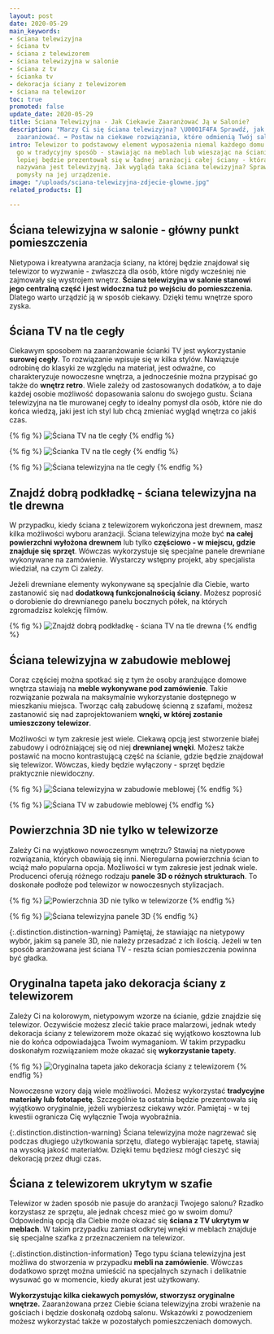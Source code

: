 ```yaml
---
layout: post
date: 2020-05-29
main_keywords:
- ściana telewizyjna
- ściana tv
- ściana z telewizorem
- ściana telewizyjna w salonie
- ściana z tv
- ścianka tv
- dekoracja ściany z telewizorem
- ściana na telewizor
toc: true
promoted: false
update_date: 2020-05-29
title: Ściana Telewizyjna - Jak Ciekawie Zaaranżować Ją w Salonie?
description: "Marzy Ci się ściana telewizyjna? \U0001F4FA Sprawdź, jak ją odpowiednio
  zaaranżować. ➡️ Postaw na ciekawe rozwiązania, które odmienią Twój salon."
intro: Telewizor to podstawowy element wyposażenia niemal każdego domu. Można wykorzystać
  go w tradycyjny sposób - stawiając na meblach lub wieszając na ścianie. Jednak znacznie
  lepiej będzie prezentował się w ładnej aranżacji całej ściany - która bardzo często
  nazywana jest telewizyjną. Jak wygląda taka ściana telewizyjna? Sprawdź ciekawe
  pomysły na jej urządzenie.
image: "/uploads/sciana-telewizyjna-zdjecie-glowne.jpg"
related_products: []

---
```

## Ściana telewizyjna w salonie - główny punkt pomieszczenia

Nietypowa i kreatywna aranżacja ściany, na której będzie znajdował się telewizor to wyzwanie - zwłaszcza dla osób, które nigdy wcześniej nie zajmowały się wystrojem wnętrz. **Ściana telewizyjna w salonie stanowi jego centralną część i jest widoczna tuż po wejściu do pomieszczenia.** Dlatego warto urządzić ją w sposób ciekawy. Dzięki temu wnętrze sporo zyska.

## Ściana TV na tle cegły

Ciekawym sposobem na zaaranżowanie ścianki TV jest wykorzystanie **surowej cegły**. To rozwiązanie wpisuje się w kilka stylów. Nawiązuje odrobinę do klasyki ze względu na materiał, jest odważne, co charakteryzuje nowoczesne wnętrza, a jednocześnie można przypisać go także do **wnętrz retro**. Wiele zależy od zastosowanych dodatków, a to daje każdej osobie możliwość dopasowania salonu do swojego gustu. Ściana telewizyjna na tle murowanej cegły to idealny pomysł dla osób, które nie do końca wiedzą, jaki jest ich styl lub chcą zmieniać wygląd wnętrza co jakiś czas.

{% fig %}
![Ściana TV na tle cegły](/uploads/scianka-telewizyjna-z-cegly.jpg "Ściana TV na tle cegły")
{% endfig %}

{% fig %}
![Ścianka TV na tle cegły](/uploads/sciana-tv-w-salonie.jpg "Ścianka TV na tle cegły")
{% endfig %}

{% fig %}
![Ściana telewizyjna na tle cegły](/uploads/sciana-tv-cegla.jpg "Ściana telewizyjna na tle cegły")
{% endfig %}

## Znajdź dobrą podkładkę - ściana telewizyjna na tle drewna

W przypadku, kiedy ściana z telewizorem wykończona jest drewnem, masz kilka możliwości wyboru aranżacji. Ściana telewizyjna może być **na całej powierzchni wyłożona drewnem** lub tylko **częściowo - w miejscu, gdzie znajduje się sprzęt**. Wówczas wykorzystuje się specjalne panele drewniane wykonywane na zamówienie. Wystarczy wstępny projekt, aby specjalista wiedział, na czym Ci zależy.

Jeżeli drewniane elementy wykonywane są specjalnie dla Ciebie, warto zastanowić się nad **dodatkową funkcjonalnością ściany**. Możesz poprosić o dorobienie do drewnianego panelu bocznych półek, na których zgromadzisz kolekcję filmów.

{% fig %}
![Znajdź dobrą podkładkę - ściana TV na tle drewna](/uploads/sciana-telewizyjna-drewniana.jpg "Znajdź dobrą podkładkę - ściana TV na tle drewna")
{% endfig %}

## Ściana telewizyjna w zabudowie meblowej

Coraz częściej można spotkać się z tym że osoby aranżujące domowe wnętrza stawiają na **meble wykonywane pod zamówienie**. Takie rozwiązanie pozwala na maksymalnie wykorzystanie dostępnego w mieszkaniu miejsca. Tworząc całą zabudowę ścienną z szafami, możesz zastanowić się nad zaprojektowaniem **wnęki, w której zostanie umieszczony telewizor**.

Możliwości w tym zakresie jest wiele. Ciekawą opcją jest stworzenie białej zabudowy i odróżniającej się od niej **drewnianej wnęki**. Możesz także postawić na mocno kontrastującą część na ścianie, gdzie będzie znajdował się telewizor. Wówczas, kiedy będzie wyłączony - sprzęt będzie praktycznie niewidoczny.

{% fig %}
![Ściana telewizyjna w zabudowie meblowej](/uploads/sciana-telewizyjna-w-salonie-wneka-meblowa.jpg "Ściana telewizyjna w zabudowie meblowej")
{% endfig %}

{% fig %}
![Ściana TV w zabudowie meblowej](/uploads/sciana-telewizyjna-wneka-meblowa.jpg "Ściana TV w zabudowie meblowej")
{% endfig %}

## Powierzchnia 3D nie tylko w telewizorze

Zależy Ci na wyjątkowo nowoczesnym wnętrzu? Stawiaj na nietypowe rozwiązania, których obawiają się inni. Nieregularna powierzchnia ścian to wciąż mało popularna opcja. Możliwości w tym zakresie jest jednak wiele. Producenci oferują różnego rodzaju **panele 3D o różnych strukturach**. To doskonałe podłoże pod telewizor w nowoczesnych stylizacjach.

{% fig %}
![Powierzchnia 3D nie tylko w telewizorze](/uploads/sciana-telewizyjna-panele-3d.jpg "Powierzchnia 3D nie tylko w telewizorze")
{% endfig %}

{% fig %}
![Ściana telewizyjna panele 3D](/uploads/sciana-tv-panele-3d.jpg "Ściana telewizyjna panele 3D")
{% endfig %}

{:.distinction.distinction-warning}
Pamiętaj, że stawiając na nietypowy wybór, jakim są panele 3D, nie należy przesadzać z ich ilością. Jeżeli w ten sposób aranżowana jest ściana TV - reszta ścian pomieszczenia powinna być gładka.

## Oryginalna tapeta jako dekoracja ściany z telewizorem

Zależy Ci na kolorowym, nietypowym wzorze na ścianie, gdzie znajdzie się telewizor. Oczywiście możesz zlecić takie prace malarzowi, jednak wtedy dekoracja ściany z telewizorem może okazać się wyjątkowo kosztowna lub nie do końca odpowiadająca Twoim wymaganiom. W takim przypadku doskonałym rozwiązaniem może okazać się **wykorzystanie tapety**.

{% fig %}
![Oryginalna tapeta jako dekoracja ściany z telewizorem](/uploads/sciana-telewizyjna-w-salonie.jpg "Oryginalna tapeta jako dekoracja ściany z telewizorem")
{% endfig %}

Nowoczesne wzory dają wiele możliwości. Możesz wykorzystać **tradycyjne materiały lub fototapetę**. Szczególnie ta ostatnia będzie prezentowała się wyjątkowo oryginalnie, jeżeli wybierzesz ciekawy wzór. Pamiętaj - w tej kwestii ogranicza Cię wyłącznie Twoja wyobraźnia.

{:.distinction.distinction-warning}
Ściana telewizyjna może nagrzewać się podczas długiego użytkowania sprzętu, dlatego wybierając tapetę, stawiaj na wysoką jakość materiałów. Dzięki temu będziesz mógł cieszyć się dekoracją przez długi czas.

## Ściana z telewizorem ukrytym w szafie

Telewizor w żaden sposób nie pasuje do aranżacji Twojego salonu? Rzadko korzystasz ze sprzętu, ale jednak chcesz mieć go w swoim domu? Odpowiednią opcją dla Ciebie może okazać się **ściana z TV ukrytym w meblach**. W takim przypadku zamiast odkrytej wnęki w meblach znajduje się specjalne szafka z przeznaczeniem na telewizor.

{:.distinction.distinction-information}
Tego typu ściana telewizyjna jest możliwa do stworzenia w przypadku **mebli na zamówienie**. Wówczas dodatkowo sprzęt można umieścić na specjalnych szynach i delikatnie wysuwać go w momencie, kiedy akurat jest użytkowany.

**Wykorzystując kilka ciekawych pomysłów, stworzysz oryginalne wnętrze.** Zaaranżowana przez Ciebie ściana telewizyjna zrobi wrażenie na gościach i będzie doskonałą ozdobą salonu. Wskazówki z powodzeniem możesz wykorzystać także w pozostałych pomieszczeniach domowych.